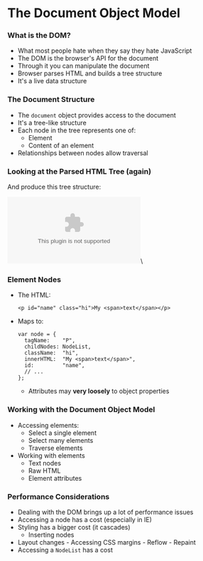 # The Document Object Model

### What is the DOM?

  - What most people hate when they say they hate JavaScript
  - The DOM is the browser's API for the document
  - Through it you can manipulate the document
  - Browser parses HTML and builds a tree structure
  - It's a live data structure

### The Document Structure

  - The `document` object provides access to the document
  - It's a tree-like structure
  - Each node in the tree represents one of:
    - Element
    - Content of an element
  - Relationships between nodes allow traversal

### Looking at the Parsed HTML Tree (again)

And produce this tree structure:

![](../../diagrams/html/tree.dot)\

<!-- Here to stop a figure heading above -->

### Element Nodes

  - The HTML:

    ~~~ {.html}
    <p id="name" class="hi">My <span>text</span></p>
    ~~~

  - Maps to:

    ~~~ {.javascript}
    var node = {
      tagName:    "P",
      childNodes: NodeList,
      className:  "hi",
      innerHTML:  "My <span>text</span>",
      id:         "name",
      // ...
    };
    ~~~

    -   Attributes may **very loosely** to object properties

### Working with the Document Object Model

  - Accessing elements:
    -   Select a single element
    -   Select many elements
    -   Traverse elements
  - Working with elements
    -   Text nodes
    -   Raw HTML
    -   Element attributes


### Performance Considerations

  - Dealing with the DOM brings up a lot of performance issues
  - Accessing a node has a cost (especially in IE)
  - Styling has a bigger cost (it cascades)
    -   Inserting nodes
   -   Layout changes
    -   Accessing CSS margins
    -   Reflow
    -   Repaint
  - Accessing a `NodeList` has a cost

